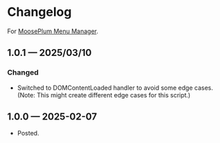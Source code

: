 # Changelog

For [MoosePlum Menu Manager](https://github.com/Mootly/mpc_menuManager).

## 1.0.1 — 2025/03/10

### Changed

* Switched to DOMContentLoaded handler to avoid some edge cases. (Note: This might create different edge cases for this script.)

## 1.0.0 — 2025-02-07

* Posted.
